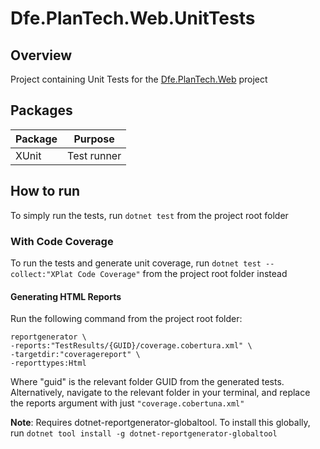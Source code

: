 # Dfe.PlanTech.Web.UnitTests

## Overview

Project containing Unit Tests for the [Dfe.PlanTech.Web](../../src/Dfe.PlanTech.Web/) project

## Packages

| Package | Purpose          |
| ------- | ---------------- |
| XUnit   | Test runner      |

## How to run

To simply run the tests, run `dotnet test` from the project root folder

### With Code Coverage

To run the tests and generate unit coverage, run ``` dotnet test --collect:"XPlat Code Coverage" ``` from the project root folder instead

#### Generating HTML Reports

Run the following command from the project root folder:

```shell
reportgenerator \
-reports:"TestResults/{GUID}/coverage.cobertura.xml" \
-targetdir:"coveragereport" \
-reporttypes:Html 
```

Where "guid" is the relevant folder GUID from the generated tests. Alternatively, navigate to the relevant folder in your terminal, and replace the reports argument with just ```"coverage.cobertuna.xml"```

**Note**: Requires dotnet-reportgenerator-globaltool. To install this globally, run ```dotnet tool install -g dotnet-reportgenerator-globaltool```